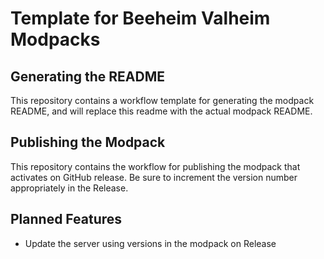 # Template for Beeheim Valheim Modpacks

## Generating the README

This repository contains a workflow template for generating the modpack README,
and will replace this readme with the actual modpack README.

## Publishing the Modpack

This repository contains the workflow for publishing the modpack
that activates on GitHub release. Be sure to increment the version
number appropriately in the Release.

## Planned Features

- Update the server using versions in the modpack on Release
